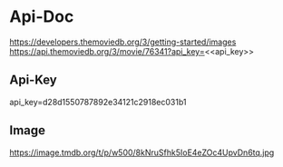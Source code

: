 # Api-Doc
https://developers.themoviedb.org/3/getting-started/images
https://api.themoviedb.org/3/movie/76341?api_key=<<api_key>>


## Api-Key
api_key=d28d1550787892e34121c2918ec031b1

## Image
https://image.tmdb.org/t/p/w500/8kNruSfhk5IoE4eZOc4UpvDn6tq.jpg

